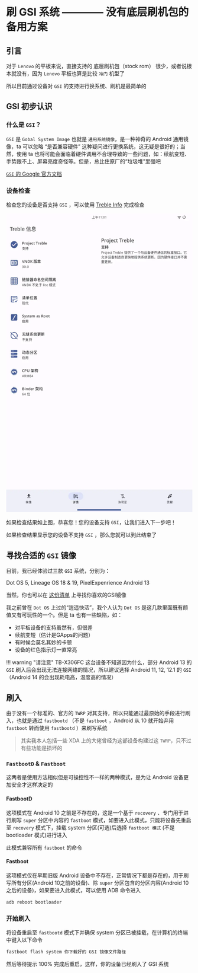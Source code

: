 # 刷 GSI 系统 ———— 没有底层刷机包的备用方案

## 引言

对于 `Lenovo` 的平板来说，直接支持的 底层刷机包（stock rom） 很少，或者说根本就没有，因为 `Lenovo` 平板也算是比较 `冷门` 机型了

所以目前通过设备对 `GSI` 的支持进行换系统、刷机是最简单的

## GSI 初步认识

### 什么是 `GSI`？

`GSI` 是 `Gobal System Image` 也就是 `通用系统镜像`，是一种神奇的 Android 通用镜像，ta 可以忽略 “是否兼容硬件” 这种疑问进行更换系统，这无疑是很好的；当然，使用 ta 也将可能会面临着硬件调用不合理导致的一些问题，如：续航变短、手势跟不上、屏幕亮度奇怪等。但是，总比住原厂的“垃圾堆”里强吧

[`GSI` 的 Google 官方文档](https://source.android.google.cn/docs/setup/create/gsi?hl=zh-cn)

### 设备检查

检查您的设备是否支持 `GSI` ，可以使用 [Treble Info](https://gitlab.com/api/v4/projects/30453147/packages/generic/apk/5.2.3/TrebleInfo-free.apk) 完成检查

![gsi-supprot](gsi_support.webp)

如果检查结果如上图，恭喜您！您的设备支持 `GSI`，让我们进入下一步吧！

如果检查结果显示您的设备不支持 `GSI` ，那么您就可以到此结束了

## 寻找合适的 `GSI` 镜像

目前，我已经体验过三款 `GSI` 系统，分别为：

Dot OS 5, Lineage OS 18 & 19, PixelExpenrience Android 13

当然，你也可以在 [这份清单](https://github.com/phhusson/treble_experimentations/wiki/Generic-System-Image-%28GSI%29-list) 上寻找你喜欢的GSI镜像

我之前曾在 `Dot OS` 上过的“逍遥快活”，我个人认为 `Dot OS` 是这几款里面既有颜值又有可玩性的一个。但是 ta 也有一些缺陷，如：

- 对平板设备的支持虽然有，但很差
- 续航变短（估计是GApps的问题）
- 有时候会莫名其妙的卡顿
- 设备的红色指示灯一直常亮

!!! warning "请注意"
    TB-X306FC 这台设备不知道因为什么，部分 Android 13 的 `GSI` 刷入后会出现无法连接网络的情况，所以建议选择 Android 11, 12, 12.1 的 `GSI` （Android 14 的会出现耗电高，温度高的情况）

## 刷入

由于没有一个标准的、官方的 `TWRP` 对其支持，所以只能通过最原始的手段进行刷入，也就是通过 `fastbootd` （不是 `fastboot` ，Android 从 10 就开始弃用 `fastboot` 转而使用 `fastbootd` ）来刷写系统

> 其实我本人包括一些 XDA 上的大佬曾经为这部设备构建过这 `TWRP`，只不过有些功能是损坏的

### `FastbootD` & `Fastboot`

这两者是使用方法相似但是可操控性不一样的两种模式，是为让 Android 设备更加安全才这样决定的

#### FastbootD

这项模式在 Android 10 之前是不存在的，这是一个基于 `recovery` 、专门用于进行刷写 `super` 分区中内容的 `fastboot` 模式，如要进入此模式，只能将设备先重启至 `recovery` 模式下，挂载 system 分区(可选)后选择 `fastboot 模式` (不是 bootloader 模式)进行进入

此模式兼容所有 `fastboot` 的命令

#### Fastboot

这项模式仅在早期旧版 Android 设备中不存在，正常情况下都是存在的，用于刷写所有分区(Android 10之前的设备)、除 `super` 分区包含的分区内容(Android 10 之后的设备)，如果要进入此模式，可以使用 ADB 命令进入

```zsh
adb reboot bootloader
```

### 开始刷入

将设备重启至 `fastbootd` 模式下并确保 system 分区已被挂载，在计算机的终端中键入以下命令

```zsh
fastboot flash system 你下载好的 GSI 镜像文件路径
```

然后等待提示 100% 完成后重启，这样，你的设备已经刷入了 GSI 系统
